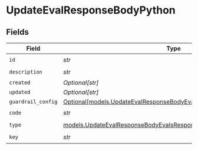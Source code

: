 # UpdateEvalResponseBodyPython


## Fields

| Field                                                                                                                                        | Type                                                                                                                                         | Required                                                                                                                                     | Description                                                                                                                                  |
| -------------------------------------------------------------------------------------------------------------------------------------------- | -------------------------------------------------------------------------------------------------------------------------------------------- | -------------------------------------------------------------------------------------------------------------------------------------------- | -------------------------------------------------------------------------------------------------------------------------------------------- |
| `id`                                                                                                                                         | *str*                                                                                                                                        | :heavy_check_mark:                                                                                                                           | N/A                                                                                                                                          |
| `description`                                                                                                                                | *str*                                                                                                                                        | :heavy_check_mark:                                                                                                                           | N/A                                                                                                                                          |
| `created`                                                                                                                                    | *Optional[str]*                                                                                                                              | :heavy_minus_sign:                                                                                                                           | N/A                                                                                                                                          |
| `updated`                                                                                                                                    | *Optional[str]*                                                                                                                              | :heavy_minus_sign:                                                                                                                           | N/A                                                                                                                                          |
| `guardrail_config`                                                                                                                           | [Optional[models.UpdateEvalResponseBodyEvalsResponse200GuardrailConfig]](../models/updateevalresponsebodyevalsresponse200guardrailconfig.md) | :heavy_minus_sign:                                                                                                                           | N/A                                                                                                                                          |
| `code`                                                                                                                                       | *str*                                                                                                                                        | :heavy_check_mark:                                                                                                                           | N/A                                                                                                                                          |
| `type`                                                                                                                                       | [models.UpdateEvalResponseBodyEvalsResponse200Type](../models/updateevalresponsebodyevalsresponse200type.md)                                 | :heavy_check_mark:                                                                                                                           | N/A                                                                                                                                          |
| `key`                                                                                                                                        | *str*                                                                                                                                        | :heavy_check_mark:                                                                                                                           | N/A                                                                                                                                          |